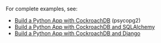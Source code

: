 For complete examples, see:

- [Build a Python App with CockroachDB](build-a-python-app-with-cockroachdb.html) (psycopg2)
- [Build a Python App with CockroachDB and SQLAlchemy](build-a-python-app-with-cockroachdb-sqlalchemy.html)
- [Build a Python App with CockroachDB and Django](build-a-python-app-with-cockroachdb-django.html)
